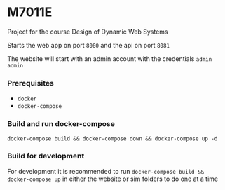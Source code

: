 # M7011E
Project for the course Design of Dynamic Web Systems

Starts the web app on port `8080` and the api on port `8081`

The website will start with an admin account with the credentials `admin` `admin`

### Prerequisites

* `docker`
* `docker-compose`

### Build and run docker-compose

`docker-compose build && docker-compose down && docker-compose up -d`

### Build for development
For development it is recommended to run
`docker-compose build && docker-compose up`
in either the website or sim folders to do one at a time
